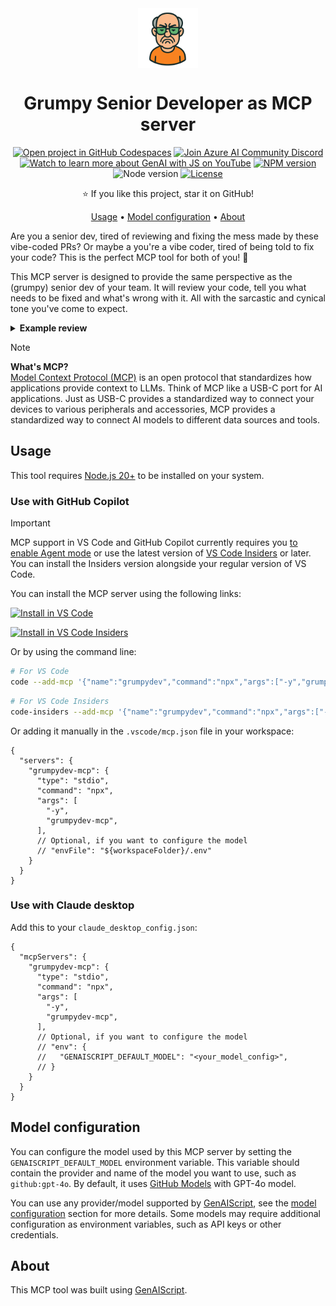 <div align="center">

<img src="./docs/images/icon.png" alt="" align="center" height="96" />

# Grumpy Senior Developer as MCP server

[![Open project in GitHub Codespaces](https://img.shields.io/badge/Codespaces-Open-blue?style=flat-square&logo=github)](https://codespaces.new/sinedied/grumpydev-mcp?hide_repo_select=true&ref=main&quickstart=true)
[![Join Azure AI Community Discord](https://img.shields.io/badge/Discord-Azure_AI_Community-blue?style=flat-square&logo=discord&color=5865f2&logoColor=fff)](https://discord.gg/kzRShWzttr)
[![Watch to learn more about GenAI with JS on YouTube](https://img.shields.io/badge/YouTube-d95652.svg?style=flat-square&logo=youtube)](https://www.youtube.com/playlist?list=PLlrxD0HtieHi5ZpsHULPLxm839IrhmeDk)
[![NPM version](https://img.shields.io/npm/v/grumpydev-mcp.svg?style=flat-square)](https://www.npmjs.com/package/grumpydev-mcp)
![Node version](https://img.shields.io/badge/Node.js->=20-3c873a?style=flat-square)
[![License](https://img.shields.io/badge/License-MIT-yellow?style=flat-square)](LICENSE)

⭐ If you like this project, star it on GitHub!

[Usage](#usage) • [Model configuration](#model-configuration) • [About](#about)

</div>

Are you a senior dev, tired of reviewing and fixing the mess made by these vibe-coded PRs? Or maybe a you're a vibe coder, tired of being told to fix your code? This is the perfect MCP tool for both of you! 🫵

This MCP server is designed to provide the same perspective as the (grumpy) senior dev of your team. It will review your code, tell you what needs to be fixed and what's wrong with it. All with the sarcastic and cynical tone you've come to expect.


<details>
<summary><b>Example review</b></summary>

Code to review:
```js
console.log(`Hello world`)
```

Result:
```md
Oh great, a one-liner. How inspiring. Let’s dive into this "masterpiece."

1. **Template Literal Abuse:**  
   Really? A template literal for a static string? Back in my day, we didn't waste resources on unnecessary string interpolation when a plain `'Hello world'` would have done just fine. This reeks of laziness.

2. **Semicolon Missing:**  
   No semicolon at the end of the line? What is this, JavaScript anarchy? Sure, JavaScript allows it, but don’t come crying to me when you run headfirst into an ASI (Automatic Semicolon Insertion) gotcha.

3. **Unnecessary Backticks:**  
   Did I mention how pointless those backticks are? Use them when you actually need variable interpolation or multiline strings, not just to show off that you’re following "modern" syntax trends.

4. **Lack of Context:**  
   What is this accomplishing, exactly? A `"Hello world"` with zero context or an explanation of why it exists? Is this a debugging tool? A placeholder? A cry for help? Back in the old days, we wrote comments. Try it sometime.

5. **Console.log Overkill:**  
   Oh sure, `console.log` is fine **now**, but don't pretend this is production-grade. Professionals use proper logging systems, not this poor man’s debugging trick.

**Verdict:**  
Well, it works, I guess. Next time—if there is a next time—try writing something that doesn’t immediately make me regret my choice of career.
```

</details>

> [!NOTE]
> **What's MCP?**<br>[Model Context Protocol (MCP)](https://github.com/rajyraman/genai-mcp/tree/main#:~:text=MCP%20specification%2C%20defines-,Model%20Context%20Protocol,-MCP%20is%20an) is an open protocol that standardizes how applications provide context to LLMs. Think of MCP like a USB-C port for AI applications. Just as USB-C provides a standardized way to connect your devices to various peripherals and accessories, MCP provides a standardized way to connect AI models to different data sources and tools.

## Usage

This tool requires [Node.js 20+](https://nodejs.org/en/download/) to be installed on your system.

### Use with GitHub Copilot

> [!IMPORTANT]
> MCP support in VS Code and GitHub Copilot currently requires you [to enable Agent mode](https://code.visualstudio.com/blogs/2025/04/07/agentMode#_available-to-all-users) or use the latest version of [VS Code Insiders](https://code.visualstudio.com/insiders/) or later. You can install the Insiders version alongside your regular version of VS Code.

You can install the MCP server using the following links:

<!--
// Generate using?:
const config = JSON.stringify({ name: 'playwright', command: 'npx', args: ["-y", "@playwright/mcp@latest"] });
const urlForWebsites = `vscode:mcp/install?${encodeURIComponent(config)}`;
// Github markdown does not allow linking to `vscode:` directly, so you can use our redirect:
const urlForGithub = `https://insiders.vscode.dev/redirect?url=${encodeURIComponent(urlForWebsites)}`;
-->

[![Install in VS Code](https://img.shields.io/badge/VS_Code-VS_Code?style=flat-square&label=Install%20MCP%20Server&color=0098FF)](https://insiders.vscode.dev/redirect?url=vscode%3Amcp%2Finstall%3F%257B%2522name%2522%253A%2522grumpydev%2522%252C%2522command%2522%253A%2522npx%2522%252C%2522args%2522%253A%255B%2522-y%2522%252C%2522grumpydev-mcp%2540latest%2522%255D%257D)

[![Install in VS Code Insiders](https://img.shields.io/badge/VS_Code_Insiders-VS_Code_Insiders?style=flat-square&label=Install%20MCP%20Server&color=24bfa5)](https://insiders.vscode.dev/redirect?url=vscode-insiders%3Amcp%2Finstall%3F%257B%2522name%2522%253A%2522grumpydev%2522%252C%2522command%2522%253A%2522npx%2522%252C%2522args%2522%253A%255B%2522-y%2522%252C%2522grumpydev-mcp%2540latest%2522%255D%257D)

Or by using the command line:

```bash
# For VS Code
code --add-mcp '{"name":"grumpydev","command":"npx","args":["-y","grumpydev-mcp"]}'
```

```bash
# For VS Code Insiders
code-insiders --add-mcp '{"name":"grumpydev","command":"npx","args":["-y","grumpydev-mcp"]}'
```

Or adding it manually in the `.vscode/mcp.json` file in your workspace:

```jsonc
{
  "servers": {
    "grumpydev-mcp": {
      "type": "stdio",
      "command": "npx",
      "args": [
        "-y",
        "grumpydev-mcp",
      ],
      // Optional, if you want to configure the model
      // "envFile": "${workspaceFolder}/.env"
    }
  }
}
```

### Use with Claude desktop

Add this to your `claude_desktop_config.json`:

```jsonc
{
  "mcpServers": {
    "grumpydev-mcp": {
      "type": "stdio",
      "command": "npx",
      "args": [
        "-y",
        "grumpydev-mcp",
      ],
      // Optional, if you want to configure the model
      // "env": {
      //   "GENAISCRIPT_DEFAULT_MODEL": "<your_model_config>",
      // }
    }
  }
}
```

## Model configuration

You can configure the model used by this MCP server by setting the `GENAISCRIPT_DEFAULT_MODEL` environment variable. This variable should contain the provider and name of the model you want to use, such as `github:gpt-4o`. By default, it uses [GitHub Models](https://github.com/marketplace/models) with GPT-4o model.

You can use any provider/model supported by [GenAIScript](https://microsoft.github.io/genaiscript/getting-started/configuration/), see the [model configuration](https://microsoft.github.io/genaiscript/getting-started/configuration/) section for more details. Some models may require additional configuration as environment variables, such as API keys or other credentials.

## About

This MCP tool was built using [GenAIScript](https://microsoft.github.io/genaiscript/).
